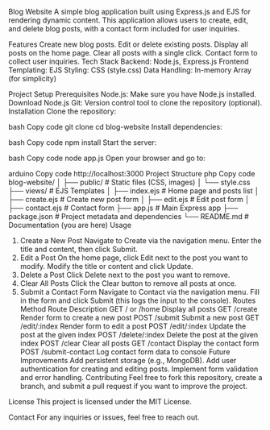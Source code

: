 Blog Website
A simple blog application built using Express.js and EJS for rendering dynamic content. This application allows users to create, edit, and delete blog posts, with a contact form included for user inquiries.

Features
Create new blog posts.
Edit or delete existing posts.
Display all posts on the home page.
Clear all posts with a single click.
Contact form to collect user inquiries.
Tech Stack
Backend: Node.js, Express.js
Frontend Templating: EJS
Styling: CSS (style.css)
Data Handling: In-memory Array (for simplicity)

Project Setup
Prerequisites
Node.js: Make sure you have Node.js installed. Download Node.js
Git: Version control tool to clone the repository (optional).
Installation
Clone the repository:

bash
Copy code
git clone <repository-url>
cd blog-website
Install dependencies:

bash
Copy code
npm install
Start the server:

bash
Copy code
node app.js
Open your browser and go to:

arduino
Copy code
http://localhost:3000
Project Structure
php
Copy code
blog-website/
│
├── public/               # Static files (CSS, images)
│   └── style.css
├── views/                # EJS Templates
│   ├── index.ejs         # Home page and posts list
│   ├── create.ejs        # Create new post form
│   ├── edit.ejs          # Edit post form
│   ├── contact.ejs       # Contact form
├── app.js                # Main Express app
├── package.json          # Project metadata and dependencies
└── README.md             # Documentation (you are here)
Usage
1. Create a New Post
Navigate to Create via the navigation menu.
Enter the title and content, then click Submit.
2. Edit a Post
On the home page, click Edit next to the post you want to modify.
Modify the title or content and click Update.
3. Delete a Post
Click Delete next to the post you want to remove.
4. Clear All Posts
Click the Clear button to remove all posts at once.
5. Submit a Contact Form
Navigate to Contact via the navigation menu.
Fill in the form and click Submit (this logs the input to the console).
Routes
Method	Route	Description
GET	/ or /home	Display all posts
GET	/create	Render form to create a new post
POST	/submit	Submit a new post
GET	/edit/:index	Render form to edit a post
POST	/edit/:index	Update the post at the given index
POST	/delete/:index	Delete the post at the given index
POST	/clear	Clear all posts
GET	/contact	Display the contact form
POST	/submit-contact	Log contact form data to console
Future Improvements
Add persistent storage (e.g., MongoDB).
Add user authentication for creating and editing posts.
Implement form validation and error handling.
Contributing
Feel free to fork this repository, create a branch, and submit a pull request if you want to improve the project.

License
This project is licensed under the MIT License.

Contact
For any inquiries or issues, feel free to reach out.

